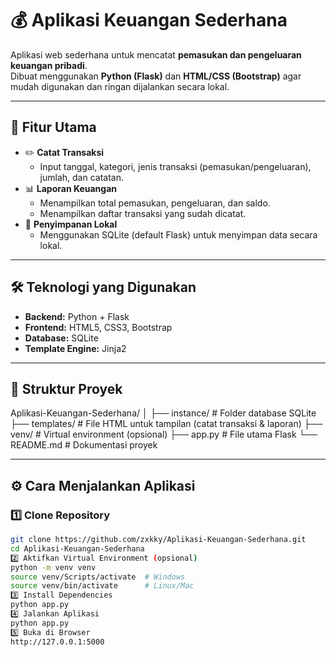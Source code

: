 # 💰 Aplikasi Keuangan Sederhana

Aplikasi web sederhana untuk mencatat **pemasukan dan pengeluaran keuangan pribadi**.  
Dibuat menggunakan **Python (Flask)** dan **HTML/CSS (Bootstrap)** agar mudah digunakan dan ringan dijalankan secara lokal.

---

## 🚀 Fitur Utama

- ✏️ **Catat Transaksi**
  - Input tanggal, kategori, jenis transaksi (pemasukan/pengeluaran), jumlah, dan catatan.
- 📊 **Laporan Keuangan**
  - Menampilkan total pemasukan, pengeluaran, dan saldo.
  - Menampilkan daftar transaksi yang sudah dicatat.
- 💾 **Penyimpanan Lokal**
  - Menggunakan SQLite (default Flask) untuk menyimpan data secara lokal.

---

## 🛠️ Teknologi yang Digunakan

- **Backend:** Python + Flask  
- **Frontend:** HTML5, CSS3, Bootstrap  
- **Database:** SQLite  
- **Template Engine:** Jinja2  

---

## 📂 Struktur Proyek
Aplikasi-Keuangan-Sederhana/
│
├── instance/ # Folder database SQLite
├── templates/ # File HTML untuk tampilan (catat transaksi & laporan)
├── venv/ # Virtual environment (opsional)
├── app.py # File utama Flask
└── README.md # Dokumentasi proyek


---

## ⚙️ Cara Menjalankan Aplikasi

### 1️⃣ Clone Repository
```bash
git clone https://github.com/zxkky/Aplikasi-Keuangan-Sederhana.git
cd Aplikasi-Keuangan-Sederhana
2️⃣ Aktifkan Virtual Environment (opsional)
python -m venv venv
source venv/Scripts/activate  # Windows
source venv/bin/activate      # Linux/Mac
3️⃣ Install Dependencies
python app.py
4️⃣ Jalankan Aplikasi
python app.py
5️⃣ Buka di Browser
http://127.0.0.1:5000


